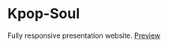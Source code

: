 # Kpop-Soul

Fully responsive presentation website.
<a href="https://htmlpreview.github.io/?https://github.com/simiendo/Kpop-Soul/blob/master/index.html#">Preview</a>
